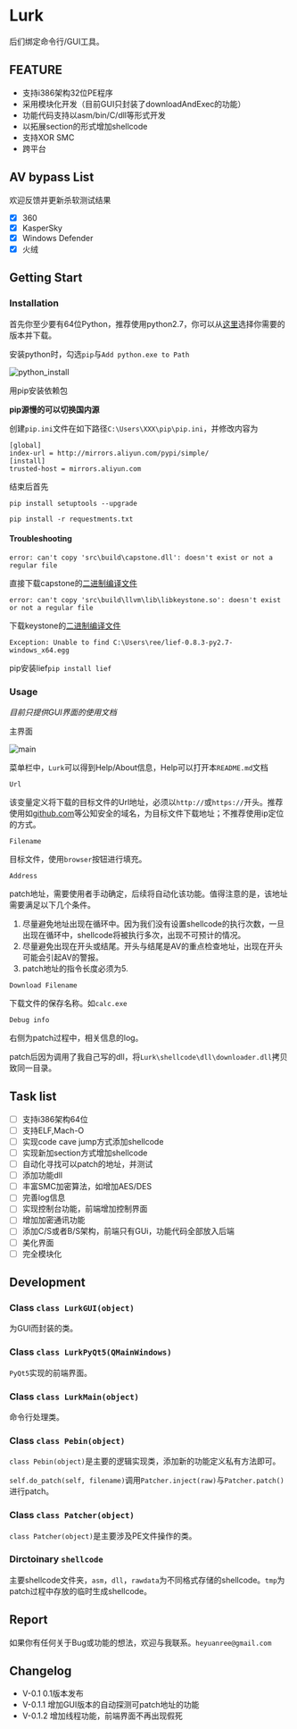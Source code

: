 # Lurk

后们绑定命令行/GUI工具。

## FEATURE

- 支持i386架构32位PE程序
- 采用模块化开发（目前GUI只封装了downloadAndExec的功能）
- 功能代码支持以asm/bin/C/dll等形式开发
- 以拓展section的形式增加shellcode
- 支持XOR SMC
- 跨平台

## AV bypass List

欢迎反馈并更新杀软测试结果

- [x] 360
- [x] KasperSky
- [x] Windows Defender
- [x] 火绒

## Getting Start

### Installation

首先你至少要有64位Python，推荐使用python2.7，你可以从[这里](https://www.python.org/downloads/release/python-2714/)选择你需要的版本并下载。

安装python时，勾选`pip`与`Add python.exe to Path`

![python_install](resource/python_install.png)

用pip安装依赖包

**pip源慢的可以切换国内源**

创建`pip.ini`文件在如下路径`C:\Users\XXX\pip\pip.ini`，并修改内容为

```
[global]
index-url = http://mirrors.aliyun.com/pypi/simple/
[install]
trusted-host = mirrors.aliyun.com
```

结束后首先

`pip install setuptools --upgrade`

`pip install -r requestments.txt`

#### Troubleshooting

`error: can't copy 'src\build\capstone.dll': doesn't exist or not a regular file`

直接下载capstone的[二进制编译文件](https://github.com/aquynh/capstone/releases/download/3.0.5-rc2/capstone-3.0.5-rc2-python-win64.msi)

`error: can't copy 'src\build\llvm\lib\libkeystone.so': doesn't exist or not a regular file`

下载keystone的[二进制编译文件](https://github.com/keystone-engine/keystone/releases/download/0.9.1/keystone-0.9.1-python-win64.msi)

`Exception: Unable to find C:\Users\ree/lief-0.8.3-py2.7-windows_x64.egg`

pip安装lief`pip install lief`

### Usage

*目前只提供GUI界面的使用文档*

主界面

![main](resource/main.png)

菜单栏中，`Lurk`可以得到Help/About信息，Help可以打开本`README.md`文档

`Url`

该变量定义将下载的目标文件的Url地址，必须以`http://`或`https://`开头。推荐使用如[github.com](github.com)等公知安全的域名，为目标文件下载地址；不推荐使用ip定位的方式。

`Filename`

目标文件，使用`browser`按钮进行填充。

`Address`

patch地址，需要使用者手动确定，后续将自动化该功能。值得注意的是，该地址需要满足以下几个条件。

1. 尽量避免地址出现在循环中。因为我们没有设置shellcode的执行次数，一旦出现在循环中，shellcode将被执行多次，出现不可预计的情况。
2. 尽量避免出现在开头或结尾。开头与结尾是AV的重点检查地址，出现在开头可能会引起AV的警报。
3. patch地址的指令长度必须为5.

`Download Filename`

下载文件的保存名称。如`calc.exe`

`Debug info`

右侧为patch过程中，相关信息的log。

patch后因为调用了我自己写的dll，将`Lurk\shellcode\dll\downloader.dll`拷贝致同一目录。

## Task list

- [ ] 支持i386架构64位
- [ ] 支持ELF,Mach-O
- [ ] 实现code cave jump方式添加shellcode
- [ ] 实现新加section方式增加shellcode
- [ ] 自动化寻找可以patch的地址，并测试
- [ ] 添加功能dll
- [ ] 丰富SMC加密算法，如增加AES/DES
- [ ] 完善log信息
- [ ] 实现控制台功能，前端增加控制界面
- [ ] 增加加密通讯功能
- [ ] 添加C/S或者B/S架构，前端只有GUi，功能代码全部放入后端
- [ ] 美化界面
- [ ] 完全模块化

## Development

### Class `class LurkGUI(object)`

为GUI而封装的类。

### Class `class LurkPyQt5(QMainWindows)`

`PyQt5`实现的前端界面。

### Class `class LurkMain(object)`

命令行处理类。

### Class `class Pebin(object)`

`class Pebin(object)`是主要的逻辑实现类，添加新的功能定义私有方法即可。

`self.do_patch(self, filename)`调用`Patcher.inject(raw)`与`Patcher.patch()`进行patch。

### Class `class Patcher(object)`

`class Patcher(object)`是主要涉及PE文件操作的类。

### Dirctoinary `shellcode`

主要shellcode文件夹，`asm`，`dll`，`rawdata`为不同格式存储的shellcode。`tmp`为patch过程中存放的临时生成shellcode。

## Report

如果你有任何关于Bug或功能的想法，欢迎与我联系。`heyuanree@gmail.com`

## Changelog

- V-0.1 0.1版本发布
- V-0.1.1 增加GUI版本的自动探测可patch地址的功能
- V-0.1.2 增加线程功能，前端界面不再出现假死